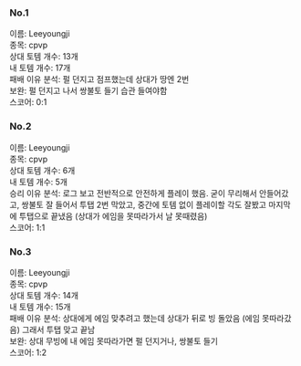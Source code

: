### No.1<br>
이름: Leeyoungji <br>
종목: cpvp <br>
상대 토템 개수: 13개 <br>
내 토템 개수: 17개 <br>
패배 이유 분석: 펄 던지고 점프했는데 상대가 땅엔 2번 <br>
보완: 펄 던지고 나서 쌍불토 들기 습관 들여야함 <br>
스코어: 0:1 <br>

### No.2<br>
이름: Leeyoungji <br>
종목: cpvp <br>
상대 토템 개수: 6개 <br>
내 토템 개수: 5개 <br>
승리 이유 분석: 로그 보고 전반적으로 안전하게 플레이 했음. 굳이 무리해서 안들어갔고, 쌍불토 잘 들어서 투탭 2번 막았고, 중간에 토템 없이 플레이할 각도 잘봤고 마지막에 투탭으로 끝냈음 (상대가 에임을 못따라가서 날 못때렸음)  <br>
스코어: 1:1 <br>

### No.3<br>
이름: Leeyoungji <br>
종목: cpvp <br>
상대 토템 개수: 14개 <br>
내 토템 개수: 15개 <br>
패배 이유 분석: 상대에게 에임 맞추려고 했는데 상대가 뒤로 빙 돌았음 (에임 못따라갔음) 그래서 투탭 맞고 끝남<br>
보완: 상대 무빙에 내 에임 못따라가면 펄 던지거나, 쌍불토 들기 <br>
스코어: 1:2 <br>